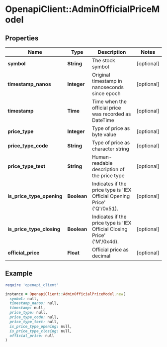# OpenapiClient::AdminOfficialPriceModel

## Properties

| Name | Type | Description | Notes |
| ---- | ---- | ----------- | ----- |
| **symbol** | **String** | The stock symbol | [optional] |
| **timestamp_nanos** | **Integer** | Original timestamp in nanoseconds since epoch | [optional] |
| **timestamp** | **Time** | Time when the official price was recorded as DateTime | [optional] |
| **price_type** | **Integer** | Type of price as byte value | [optional] |
| **price_type_code** | **String** | Type of price as character string | [optional] |
| **price_type_text** | **String** | Human-readable description of the price type | [optional] |
| **is_price_type_opening** | **Boolean** | Indicates if the price type is &#39;IEX Official Opening Price&#39; (&#39;Q&#39;/0x51). | [optional] |
| **is_price_type_closing** | **Boolean** | Indicates if the price type is &#39;IEX Official Closing Price&#39; (&#39;M&#39;/0x4d). | [optional] |
| **official_price** | **Float** | Official price as decimal | [optional] |

## Example

```ruby
require 'openapi_client'

instance = OpenapiClient::AdminOfficialPriceModel.new(
  symbol: null,
  timestamp_nanos: null,
  timestamp: null,
  price_type: null,
  price_type_code: null,
  price_type_text: null,
  is_price_type_opening: null,
  is_price_type_closing: null,
  official_price: null
)
```

